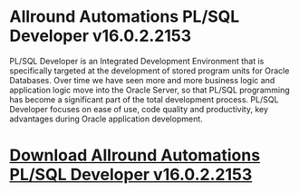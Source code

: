 # Allround Automations PL/SQL Developer v16.0.2.2153

PL/SQL Developer is an Integrated Development Environment that is specifically targeted at the development of stored program units for Oracle Databases. Over time we have seen more and more business logic and application logic move into the Oracle Server, so that PL/SQL programming has become a significant part of the total development process. PL/SQL Developer focuses on ease of use, code quality and productivity, key advantages during Oracle application development.

# [Download Allround Automations PL/SQL Developer v16.0.2.2153](https://developer.team/database-development/35195-allround-automations-plsql-developer-v16022153.html)
